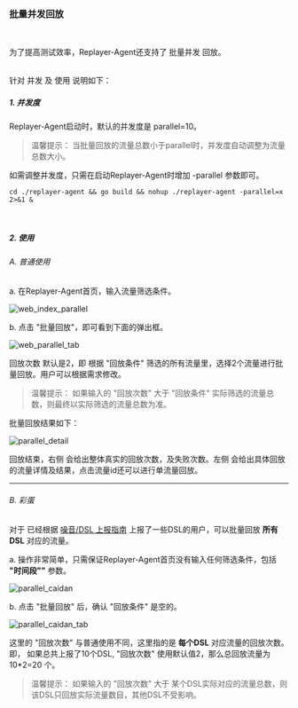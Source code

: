 ### 批量并发回放

<br>

为了提高测试效率，Replayer-Agent还支持了 批量并发 回放。
 
<br>
针对 并发 及 使用 说明如下：

##### 1. 并发度

Replayer-Agent启动时，默认的并发度是 parallel=10。
> 温馨提示：
> 当批量回放的流量总数小于parallel时，并发度自动调整为流量总数大小。

如需调整并发度，只需在启动Replayer-Agent时增加 -parallel 参数即可。
```shell script
cd ./replayer-agent && go build && nohup ./replayer-agent -parallel=x 2>&1 &
```

<br>

##### 2. 使用

###### A. 普通使用

a. 在Replayer-Agent首页，输入流量筛选条件。

![web_index_parallel](http://img-hxy021.didistatic.com/static/sharingan/web_index_parallel_v2.png)

b. 点击 "批量回放"，即可看到下面的弹出框。

![web_parallel_tab](http://img-hxy021.didistatic.com/static/sharingan/web_parallel_tab_v2.png)

回放次数 默认是2，即 根据 "回放条件" 筛选的所有流量里，选择2个流量进行批量回放。用户可以根据需求修改。

> 温馨提示：
> 如果输入的 "回放次数" 大于 "回放条件" 实际筛选的流量总数，则最终以实际筛选的流量总数为准。

批量回放结果如下：

![parallel_detail](http://img-hxy021.didistatic.com/static/sharingan/parallel_detail_v2.png)

回放结束，右侧 会给出整体真实的回放次数，及失败次数。左侧 会给出具体回放的流量详情及结果，点击流量id还可以进行单流量回放。

***

###### B. 彩蛋

对于 已经根据 [噪音/DSL 上报指南](./guide/report.md#1-dsl上报) 上报了一些DSL的用户，可以批量回放 **所有DSL** 对应的流量。

a. 操作非常简单，只需保证Replayer-Agent首页没有输入任何筛选条件，包括 **"时间段""** 参数。

![parallel_caidan](http://img-hxy021.didistatic.com/static/sharingan/parallel_caidan_v2.png)

b. 点击 "批量回放" 后，确认 "回放条件" 是空的。

![parallel_caidan_tab](http://img-hxy021.didistatic.com/static/sharingan/parallel_caidan_tab_v2.png)

这里的 "回放次数" 与普通使用不同，这里指的是 **每个DSL** 对应流量的回放次数。即， 如果总共上报了10个DSL, "回放次数" 使用默认值2，那么总回放流量为 10*2=20 个。

> 温馨提示：
> 如果输入的 "回放次数" 大于 某个DSL实际对应的流量总数，则 该DSL只回放实际流量数目，其他DSL不受影响。
